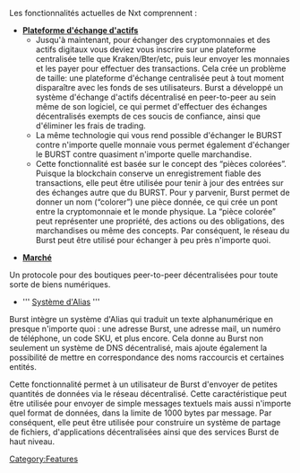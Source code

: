 <languages/> Les fonctionnalités actuelles de Nxt comprennent :

-   **[Plateforme d'échange d'actifs](plateforme-d-echange-d-actifs.md)**
    -   Jusqu'à maintenant, pour échanger des cryptomonnaies et des actifs digitaux vous deviez vous inscrire sur une plateforme centralisée telle que Kraken/Bter/etc, puis leur envoyer les monnaies et les payer pour effectuer des transactions. Cela crée un problème de taille: une plateforme d'échange centralisée peut à tout moment disparaître avec les fonds de ses utilisateurs. Burst a développé un système d'échange d'actifs décentralisé en peer-to-peer au sein même de son logiciel, ce qui permet d'effectuer des échanges décentralisés exempts de ces soucis de confiance, ainsi que d'éliminer les frais de trading.
    -   La même technologie qui vous rend possible d'échanger le BURST contre n'importe quelle monnaie vous permet également d'échanger le BURST contre quasiment n'importe quelle marchandise.
    -   Cette fonctionnalité est basée sur le concept des “pièces colorées”. Puisque la blockchain conserve un enregistrement fiable des transactions, elle peut être utilisée pour tenir à jour des entrées sur des échanges autre que du BURST. Pour y parvenir, Burst permet de donner un nom (“colorer”) une pièce donnée, ce qui crée un pont entre la cryptomonnaie et le monde physique. La “pièce colorée” peut représenter une propriété, des actions ou des obligations, des marchandises ou même des concepts. Par conséquent, le réseau du Burst peut être utilisé pour échanger à peu près n'importe quoi.

<!-- -->

-   **[Marché](marche.md)**

Un protocole pour des boutiques peer-to-peer décentralisées pour toute sorte de biens numériques.

-   ''' [Système d'Alias](systeme-d-alias.md) '''

Burst intègre un système d'Alias qui traduit un texte alphanumérique en presque n'importe quoi : une adresse Burst, une adresse mail, un numéro de téléphone, un code SKU, et plus encore. Cela donne au Burst non seulement un système de DNS décentralisé, mais ajoute également la possibilité de mettre en correspondance des noms raccourcis et certaines entités.

Cette fonctionnalité permet à un utilisateur de Burst d'envoyer de petites quantités de données via le réseau décentralisé. Cette caractéristique peut être utilisée pour envoyer de simple messages textuels mais aussi n'importe quel format de données, dans la limite de 1000 bytes par message. Par conséquent, elle peut être utilisée pour construire un système de partage de fichiers, d'applications décentralisées ainsi que des services Burst de haut niveau.

<Category:Features>
